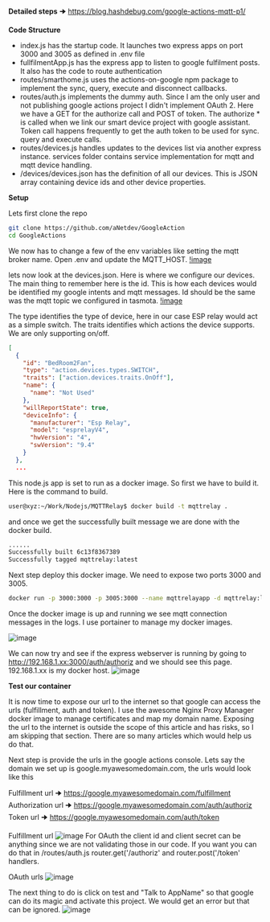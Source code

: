 **Detailed steps** 🠊 https://blog.hashdebug.com/google-actions-mqtt-p1/


**Code Structure**

* index.js has the startup code. It launches two express apps on port 3000 and 3005 as defined in .env file
* fullfilmentApp.js has the express app to listen to google fulfilment posts. It also has the code to route authentication
* routes/smarthome.js uses the actions-on-google npm package to implement the sync, query, execute and disconnect callbacks.
* routes/auth.js implements the dummy auth. Since I am the only user and not publishing google actions project I didn't implement OAuth 2. Here we have a GET for the authorize call and POST of token. The authorize * is called when we link our smart device project with google assistant. Token call happens frequently to get the auth token to be used for sync. query and execute calls.
* routes/devices.js handles updates to the devices list via another express instance.
services folder contains service implementation for mqtt and mqtt device handling.
* /devices/devices.json has the definition of all our devices. This is JSON array containing device ids and other device properties.

**Setup**

Lets first clone the repo

```bash
git clone https://github.com/aNetdev/GoogleAction
cd GoogleActions
```
We now has to change a few of the env variables like setting the mqtt broker name. Open .env and update the MQTT_HOST.
[!image](https://blog.hashdebug.com/content/images/2021/06/image-3.png)

lets now look at the devices.json. Here is where we configure our devices. The main thing to remember here is the id. This is how each devices would be identified my google intents and mqtt messages. Id should be the same was the mqtt topic we configured in tasmota.
[!image](https://blog.hashdebug.com/content/images/2021/06/image-5.png)

The type identifies the type of device, here in our case ESP relay would act as a simple switch. The traits identifies which actions the device supports. We are only supporting on/off.
```json
[  
  {
    "id": "BedRoom2Fan",
    "type": "action.devices.types.SWITCH",
    "traits": ["action.devices.traits.OnOff"],
    "name": {
      "name": "Not Used"
    },
    "willReportState": true,
    "deviceInfo": {
      "manufacturer": "Esp Relay",
      "model": "esprelayV4",
      "hwVersion": "4",
      "swVersion": "9.4"
    }
  },
  ...
```
This node.js app is set to run as a docker image. So first we have to build it. Here is the command to build.
```bash
user@xyz:~/Work/Nodejs/MQTTRelay$ docker build -t mqttrelay .
```
and once we get the successfully built message we are done with the docker build.
```bash
......
Successfully built 6c13f8367389
Successfully tagged mqttrelay:latest
```
Next step deploy this docker image. We need to expose two ports 3000 and 3005.
```bash
docker run -p 3000:3000 -p 3005:3000 --name mqttrelayapp -d mqttrelay:latest
```
Once the docker image is up and running we see mqtt connection messages in the logs. I use portainer to manage my docker images.

![image](https://blog.hashdebug.com/content/images/2021/06/image-4.png)

We can now try and see if the express webserver is running by going to http://192.168.1.xx:3000/auth/authoriz and we should see this page.
192.168.1.xx is my docker host.
![image](https://blog.hashdebug.com/content/images/2021/06/image-6.png)

**Test our container**

It is now time to expose our url to the internet so that google can access the urls (fulfillment, auth and token). I use the awesome Nginx Proxy Manager docker image to manage certificates and map my domain name. Exposing the url to the internet is outside the scope of this article and has risks, so I am skipping that section. There are so many articles which would help us do that.

Next step is provide the urls in the google actions console. Lets say the domain we set up is google.myawesomedomain.com, the urls would look like this

Fulfillment url 🠊 https://google.myawesomedomain.com/fulfillment
Authorization url 🠊 https://google.myawesomedomain.com/auth/authoriz
Token url 🠊 https://google.myawesomedomain.com/auth/token

Fulfillment url
![image](https://blog.hashdebug.com/content/images/size/w1000/2021/06/image-7.png)
For OAuth the client id and client secret can be anything since we are not validating those in our code. If you want you can do that in /routes/auth.js router.get('/authoriz' and router.post('/token' handlers.


OAuth urls
![image](https://blog.hashdebug.com/content/images/2021/06/image-8.png)

The next thing to do is click on test and "Talk to AppName" so that google can do its magic and activate this project. We would get an error but that can be ignored.
![image](https://blog.hashdebug.com/content/images/size/w1000/2021/06/image-19.png)

